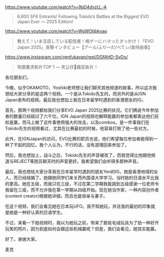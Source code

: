 https://www.youtube.com/watch?v=9bD4dyzU_-A

> 6,600 SF6 Entrants! Following Tokido’s Battles at the Biggest EVO Japan Ever — 2025 Edition! 

https://www.youtube.com/watch?v=WgWOtjbkvao

> 教えて！いま注目している配信者！格ゲーにハマったきっかけ！「EVO Japan 2025」突撃インタビュー【アール/ふり～だ/べてぃ/倉持由香】 

https://www.instagram.com/yenfukayan/reel/DGfAHD-SyDo/

> 徇眾要求影片TOP 1 — 夾公仔🧸瘋狂影片！

各位朋友们，

今晚，似乎OKAMOTO，Yoshiki老师想让我们聊天其他频道的故事，所以这次我想给大家分享的是这两个视频。一个是从Tokido先生的，而另外的是从IGN Japan发布的视频。最后我也想加上我在日本留学时遇到的香港朋友的IG。

首先，那两个视频都给我们分享EVO Japan 2025比赛的状况。它们俩说今年参加者的数量已经超过了六千位。IGN Japan的视频也解释能赢的参加者都表达他们目标是赢，而马上做了这件事使用强大的攻击，以及combos。是一件事我们在Tokido先生的视频看过，尤其在比赛最初的时候，他容易打倒了他一些对方。

此外，在IGNJapan的访问，EVO比赛的职员也说，他们希望每位参加者能得到一种了不起的回忆。我个人认为，不行的话，没有道理回来参加了。

然后，我也想加上，战斗之后，Tokido先生的声音被改了，而我觉得比他跟他频道与REJECT等团员聊天时的声音更好。我希望我们会听得多那种声音。

最后，我也想给大家分享我在日本留学时遇到的朋友Yen的IG。她是香港地域的女人，而已经结婚了。她跟她同学们来关西外国语大学学习。当时她的日语水平比我的更高。她在五级，而我只在三级，不过在第二学期我能跳到五级感谢一位老师令我留在三级，而不允许我在第一学期从四级开始。现在她当作家，一种内容创作者(content creator)根据她详细，而且也是母亲与妻子。

在这个视频，我们会看见她在日本玩UFO。我不知她玩，并且我的最初的印象就是她是一种好认真的日语学生。

不过，来看一下她视频时，我以为她玩之前，带来了那些毛绒玩具为了拍一种好开玩笑的照片，因为到底如何会跟这些机械赢呢？但是，我们会看见，她其实能赢。

好了。谢谢大家。

麦克
